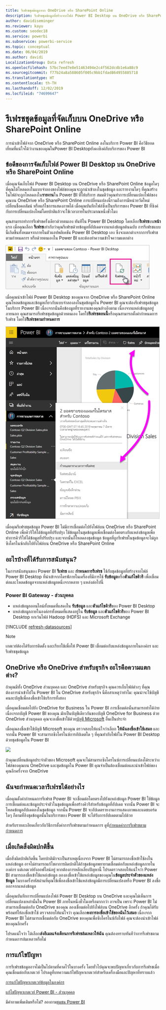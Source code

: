 ```yaml
---
title: รีเฟรชชุดข้อมูลจาก OneDrive หรือ SharePoint Online
description: รีเฟรชชุดข้อมูลที่สร้างจากไฟล์ Power BI Desktop บน OneDrive หรือ SharePoint Online
author: davidiseminger
ms.reviewer: kayu
ms.custom: seodec18
ms.service: powerbi
ms.subservice: powerbi-service
ms.topic: conceptual
ms.date: 06/04/2019
ms.author: davidi
LocalizationGroup: Data refresh
ms.openlocfilehash: 57bc7eed7e8e51463494e2c4f562dcdb1e6a88c9
ms.sourcegitcommit: f77b24a8a588605f005c9bb1fdad864955885718
ms.translationtype: HT
ms.contentlocale: th-TH
ms.lasthandoff: 12/02/2019
ms.locfileid: "74699647"
---
```

# <a name="refresh-a-dataset-stored-on-onedrive-or-sharepoint-online"></a>รีเฟรชชุดข้อมูลที่จัดเก็บบน OneDrive หรือ SharePoint Online
การนำเข้าไฟล์จาก OneDrive หรือ SharePoint Online ลงในบริการ Power BI คือวิธียอดเยี่ยมที่แน่ใจได้ว่างานของคุณในPower BI Desktopยังคงซิงค์กับบริการของ Power BI

## <a name="advantages-of-storing-a-power-bi-desktop-file-on-onedrive-or-sharepoint-online"></a>ข้อดีของการจัดเก็บไฟล์ Power BI Desktop บน OneDrive หรือ SharePoint Online
เมื่อคุณจัดเก็บไฟล์ Power BI Desktop บน OneDrive หรือ SharePoint Online ข้อมูลใดๆ ที่คุณได้โหลดลงในแบบจำลองของไฟล์ของคุณจะถูกนำเข้าลงในชุดข้อมูล และรายงานใดๆ ที่คุณสร้างในไฟล์จะถูกโหลดลงใน**รายงาน**ใน Power BI ที่ให้บริการ สมมติว่าคุณทำการเปลี่ยนแปลงไฟล์ของคุณบน OneDrive หรือ SharePoint Online การเปลี่ยนแปลงนี้รวมถึงการมีหน่วยวัดใหม่ เปลี่ยนชื่อคอลัมน์ หรือแก้ไขการแสดงภาพได้ เมื่อคุณบันทึกไฟล์ซึ่งเป็นบริการของ Power BI ที่ซิงค์กับการเปลี่ยนแปลงใหม่โดยปกติแล้วจะใช้เวลาภายในประมาณหนึ่งชั่วโมง

คุณสามารถทำการรีเฟรชครั้งเดียวด้วยตนเอง ทันทีใน Power BI Desktop โดยเลือก**รีเฟรช**บน**หน้า**แรก เมื่อคุณเลือก **รีเฟรช**เท่ากับว่าคุณรีเฟรชด้วยข้อมูลที่อัปเดตจากแหล่งข้อมูลต้นฉบับ การรีเฟรชแบบนี้เกิดขึ้นทั้งหมดจากภายในตัวแอปพลิเคชัน Power BI Desktop เอง ซึ่งจะแตกต่างจากการรีเฟรชตามกำหนดการ หรือด้วยตนเองใน Power BI และต้องทำความเข้าใจความแตกต่าง

![](media/refresh-desktop-file-onedrive/pbix-refresh.png)

เมื่อคุณนำเข้าไฟล์ Power BI Desktop ของคุณจาก OneDrive หรือ SharePoint Online คุณโหลดข้อมูลและข้อมูลเกี่ยวกับแบบจำลองลงในชุดข้อมูลใน Power BI คุณจะต้องรีเฟรชชุดข้อมูลในบริการ Power BI เนื่องจากนั่นคือข้องมูลที่รายงานของคุณอ้างอิงตาม เนื่องจากแหล่งข้อมูลอยู่ภายนอก คุณสามารถรีเฟรชชุดข้อมูลด้วยตนเอง โดยใช้**รีเฟรชตอนนี้**หรือคุณสามารถตั้งค่ากำหนดการรีเฟรช โดยใช้**รีเฟรชตามกำหนดการ** 

![](media/refresh-desktop-file-onedrive/powerbi-service-refresh.png)

เมื่อคุณรีเฟรชชุดข้อมูล Power BI ไม่มีการเชื่อมต่อไปยังไฟล์บน OneDrive หรือ SharePoint Online เพื่อคิวรีให้ได้ข้อมูลที่ปรับปรุง ใช้ข้อมูลในชุดข้อมูลเพื่อเชื่อมต่อโดยตรงกับแหล่งข้อมูลเพื่อทำการคิวรีให้ได้ข้อมูลที่ปรับปรุง และจากนั้นก็โหลดลงชุดข้อมูล ข้อมูลที่ถูกรีเฟรชในชุดข้อมูลจะไม่ถูกซิงโครไนซ์กลับไปยังไฟล์บน OneDrive หรือ SharePoint Online

## <a name="whats-supported"></a>อะไรบ้างที่ได้รับการสนับสนุน?
ในการสนับสนุนของ Power BI **รีเฟรช** และ **กำหนดการรีเฟรช** ใช้กับชุดข้อมูลที่สร้างจากไฟล์ Power BI Desktop ที่นำเข้าจากไดรฟ์ภายในเครื่องที่มีการใช้ **รับข้อมูล**หรือ**ตัวแก้ไขคิวรี** เพื่อเชื่อมต่อและโหลดข้อมูลจากแหล่งข้อมูลหนึ่งจากหลาย ๆ แหล่งต่อไปนี้

### <a name="power-bi-gateway---personal"></a>Power BI Gateway - ส่วนบุคคล
* แหล่งข้อมูลออนไลน์ทั้งหมดที่แสดงใน **รับข้อมูล** และ**ตัวแก้ไขคิวรี**ของ Power BI Desktop
* แหล่งข้อมูลภายในองค์กรทั้งหมดที่แสดงอยู่ใน **รับข้อมูล** และ**ตัวแก้ไขคิวรี**ของ Power BI Desktop ยกเว้นไฟล์ Hadoop (HDFS) และ Microsoft Exchange

<!-- Refresh Data sources-->
[!INCLUDE [refresh-datasources](./includes/refresh-datasources.md)]

> [!NOTE]
> เกตเวย์ต้องได้รับการติดตั้ง และเรียกใช้เพื่อให้ Power BI เชื่อมต่อกับแหล่งข้อมูลภายในองค์กร และรีเฟรชชุดข้อมูล
> 
> 

## <a name="onedrive-or-onedrive-for-business-whats-the-difference"></a>OneDrive หรือ OneDrive สำหรับธุรกิจ อะไรคือความแตกต่าง?
ถ้าคุณมีทั้ง OneDrive ส่วนบุคคล และ OneDrive สำหรับธุรกิจ คุณควรเก็บไฟล์ต่างๆ ที่คุณต้องการนำเข้าไปใน Power BI ใน OneDrive สำหรับธุรกิจ นี่คือสาเหตุว่าทำไม: คุณน่าจะใช้บัญชีคนละบัญชีเพื่อลงชื่อเข้าใช้บริการทั้งสอง

เมื่อคุณเชื่อมต่อไปยัง OneDrive for Business ใน Power BI การเชื่อมต่อนั้นสามารถทำได้ง่ายเนื่องจากบัญชี Power BI ของคุณ  มักเป็นบัญชีเดียวกันของบัญชี OneDrive for Business ด้วย OneDrive ส่วนบุคคล คุณจะลงชื่อเข้าใช้ด้วย[บัญชี Microsoft](https://account.microsoft.com) อื่นเป็นประจำ

เมื่อคุณลงชื่อเข้าใช้บัญชี Microsoft ของคุณ ตรวจสอบให้แน่ใจว่าเลือก **ให้ฉันลงชื่อเข้าใช้เสมอ** และจากนั้น Power BI จะสามารถซิงโครไนซ์การอัปเดตใด ๆ ที่คุณทำกับไฟล์ใน Power BI Desktop ด้วยชุดข้อมูลใน Power BI

![](media/refresh-desktop-file-onedrive/refresh_signin_keepmesignedin.png)

ถ้าคุณเปลี่ยนข้อมูลประจำตัวของ Microsoft คุณจะไม่สามารถซิงโครไนซ์การเปลี่ยนแปลงได้ระหว่างไฟล์ของคุณบน OneDrive และชุดข้อมูลใน Power BI คุณจำเป็นต้องเชื่อมต่อและนำเข้าไฟล์ของคุณอีกครั้งจาก OneDrive

## <a name="how-do-i-schedule-refresh"></a>ฉันจะกำหนดเวลารีเฟรชได้อย่างไร
เมื่อคุณตั้งค่ากำหนดการรีเฟรช Power BI จะเชื่อมต่อโดยตรงไปยังแหล่งข้อมูล Power BI ใช้ข้อมูลการเชื่อมต่อและข้อมูลประจำตัวในชุดข้อมูลเพื่อสร้างคิวรีสำหรับข้อมูลที่อัปเดต จากนั้น Power BI จะโหลดข้อมูลอัปเดตลงในชุดข้อมูล จากนั้น Power BI จะอัปเดตรายงานการแสดงภาพและแดชบอร์ดใดๆ ก็ตามที่อิงชุดข้อมูลนั้นในบริการของ Power BI จะได้รับการอัปเดตตามไปด้วย

สำหรับรายละเอียดเกี่ยวกับวิธีการตั้งค่าการรีเฟรชตามกำหนดการ ดูที่[กำหนดค่าการรีเฟรชตามกำหนดการ](refresh-scheduled-refresh.md)

## <a name="when-things-go-wrong"></a>เมื่อเกิดสิ่งผิดปกติขึ้น
เมื่อสิ่งผิดปกติเกิดขึ้น โดยปกติมักจะเป็นสาเหตุเนื่องจาก Power BI ไม่สามารถลงชื่อเข้าใช้ลงในแหล่งข้อมูล อาจไม่สามารถแก้ไขอาการผิดปกติได้ถ้าชุดข้อมูลพยายามเชื่อมต่อกับแหล่งข้อมูลภายในองค์กร แต่เกตเวย์ยังออฟไลน์อยู่ หากต้องการหลีกเลี่ยงปัญหานี้ โปรดตรวจสอบให้แน่ใจว่า Power BI สามารถลงชื่อเข้าใช้แหล่งข้อมูล ลองลงชื่อเข้าใช้แหล่งข้อมูลของคุณใน**ข้อมูลประจำตัวของแหล่งข้อมูล** ในบางครั้งรหัสผ่านที่คุณใช้เพื่อลงชื่อเข้าใช้แหล่งข้อมูลมีการเปลี่ยนแปลงหรือ Power BI ลงชื่อออกจากแหล่งข้อมูล

เมื่อคุณบันทึกการเปลี่ยนแปลงไฟล์ Power BI Desktop บน OneDrive และคุณไม่เห็นการเปลี่ยนแปลงเหล่านั้นใน Power BI ภายในหนึ่งชั่วโมงหรือมากกว่า อาจเป็น เพราะ Power BI ไม่สามารถเชื่อมต่อกับ OneDrive ของคุณ ลองเชื่อมต่อไปยังไฟล์บน OneDrive อีกครั้ง ถ้าคุณได้รับพร้อมท์ให้ลงชื่อเข้าใช้ ตรวจสอบให้แน่ใจว่า คุณเลือก**คงการลงชื่อเข้าใช้ของฉันไว้เสมอ** เนื่องจาก Power BI ไม่สามารถเชื่อมต่อกับ OneDrive ของคุณเพื่อซิงโครไนซ์กับไฟล์ คุณจะต้องนำเข้าไฟล์ของคุณอีกครั้ง

โปรดแน่ใจว่า ได้เลือก**ส่งอีเมลแจ้งเตือนการรีเฟรชล้มเหลวให้ฉัน** คุณต้องทราบทันทีว่าการรีเฟรชตามกำหนดการล้มเหลวหรือไม่

## <a name="troubleshooting"></a>การแก้ไขปัญหา
การรีเฟรชข้อมูลอาจไม่เป็นไปตามที่คาดไว้ในบางครั้ง โดยทั่วไปคุณจะพบปัญหาเกี่ยวกับการรีเฟรชเมื่อคุณเชื่อมต่อกับเกตเวย์ โปรดดูที่บทความแก้ไขปัญหาเกตเวย์สำหรับเครื่องมือและปัญหาที่ทราบแล้ว

[การแก้ไขปัญหาเกตเวย์ข้อมูลในองค์กร](service-gateway-onprem-tshoot.md)

[แก้ไขปัญหาเกตเวย์ Power BI - ส่วนบุคคล](service-admin-troubleshooting-power-bi-personal-gateway.md)

มีคำถามเพิ่มเติมหรือไม่? ลองถาม[ชุมชน Power BI](https://community.powerbi.com/)

